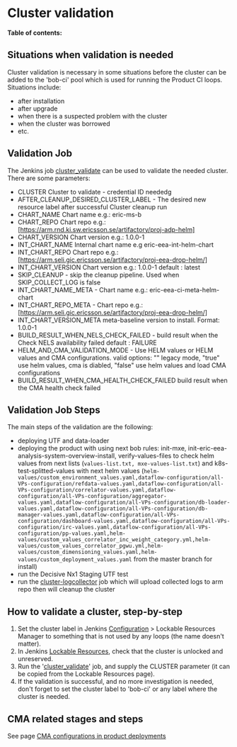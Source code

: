 # Cluster validation

**Table of contents:**
<!-- START doctoc
...
END doctoc -->

## Situations when validation is needed

Cluster validation is necessary in some situations before the cluster can be added to the 'bob-ci' pool which is used for running the Product CI loops. Situations include:

* after installation
* after upgrade
* when there is a suspected problem with the cluster
* when the cluster was borrowed
* etc.

## Validation Job

The Jenkins job [cluster_validate](https://seliius27190.seli.gic.ericsson.se:8443/job/cluster-validate/) can be used to validate the needed cluster. There are some parameters:

* CLUSTER Cluster to validate - credential ID neededg
* AFTER_CLEANUP_DESIRED_CLUSTER_LABEL - The desired new resource label after successful Cluster cleanup run
* CHART_NAME Chart name e.g.: eric-ms-b
* CHART_REPO Chart repo e.g.: [https://arm.rnd.ki.sw.ericsson.se/artifactory/proj-adp-helm]
* CHART_VERSION Chart version e.g.: 1.0.0-1
* INT_CHART_NAME Internal chart name e.g eric-eea-int-helm-chart
* INT_CHART_REPO Chart repo e.g.: [https://arm.seli.gic.ericsson.se/artifactory/proj-eea-drop-helm/]
* INT_CHART_VERSION Chart version e.g.: 1.0.0-1 default : latest
* SKIP_CLEANUP - skip the cleanup pipeline. Used when SKIP_COLLECT_LOG is false
* INT_CHART_NAME_META - Chart name e.g.: eric-eea-ci-meta-helm-chart
* INT_CHART_REPO_META - Chart repo e.g.: [https://arm.seli.gic.ericsson.se/artifactory/proj-eea-drop-helm/]
* INT_CHART_VERSION_META meta-baseline version to install. Format: 1.0.0-1
* BUILD_RESULT_WHEN_NELS_CHECK_FAILED - build result when the Check NELS availability failed default : FAILURE
* HELM_AND_CMA_VALIDATION_MODE - Use HELM values or HELM values and CMA configurations. valid options: ""  legacy mode, "true"  use helm values, cma is diabled, "false" use helm values and load CMA configurations
* BUILD_RESULT_WHEN_CMA_HEALTH_CHECK_FAILED build result when the CMA health check failed

## Validation Job Steps

The main steps of the validation are the following:

* deploying UTF and data-loader
* deploying the product with using next bob rules: init-mxe, init-eric-eea-analysis-system-overview-install, verify-values-files to check helm values from next lists (`values-list.txt, mxe-values-list.txt`) and k8s-test-splitted-values with next helm values (`helm-values/custom_environment_values.yaml,dataflow-configuration/all-VPs-configuration/refdata-values.yaml,dataflow-configuration/all-VPs-configuration/correlator-values.yaml,dataflow-configuration/all-VPs-configuration/aggregator-values.yaml,dataflow-configuration/all-VPs-configuration/db-loader-values.yaml,dataflow-configuration/all-VPs-configuration/db-manager-values.yaml,dataflow-configuration/all-VPs-configuration/dashboard-values.yaml,dataflow-configuration/all-VPs-configuration/irc-values.yaml,dataflow-configuration/all-VPs-configuration/pp-values.yaml,helm-values/custom_values_correlator_inc_weight_category.yml,helm-values/custom_values_correlator_pgwu.yml,helm-values/custom_dimensioning_values.yaml,helm-values/custom_deployment_values.yaml` from the master branch for install)
* run the Decisive Nx1 Staging UTF test
* run the [cluster-logcollector]((https://seliius27190.seli.gic.ericsson.se:8443/job/cluster-logcollector/)) job which will upload collected logs to arm repo then will cleanup the cluster

## How to validate a cluster, step-by-step

1. Set the cluster label in Jenkins [Configuration](https://seliius27190.seli.gic.ericsson.se:8443/configure) > Lockable Resources Manager to something that is not used by any loops (the name doesn't matter).
2. In Jenkins [Lockable Resources](https://seliius27190.seli.gic.ericsson.se:8443/lockable-resources/), check that the cluster is unlocked and unreserved.
3. Run the '[cluster_validate](https://seliius27190.seli.gic.ericsson.se:8443/job/cluster-validate/)' job, and supply the CLUSTER parameter (it can be copied from the Lockable Resources page).
4. If the validation is successful, and no more investigation is needed, don't forget to set the cluster label to 'bob-ci' or any label where the cluster is needed.

## CMA related stages and steps

See page [CMA configurations in product deployments](https://eteamspace.internal.ericsson.com/display/ECISE/CMA+configurations+in+product+deployments)

